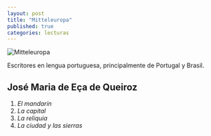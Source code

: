 ```yaml
---
layout: post
title: "Mitteleuropa"
published: true
categories: lecturas
---
```


![Mitteleuropa](https://external-content.duckduckgo.com/iu/?u=https%3A%2F%2Fwww.artrevealmagazine.com%2Fwp-content%2Fuploads%2F2016%2F04%2Favvoltoio-787-624x620.jpg&f=1&nofb=1)

Escritores en lengua portuguesa, principalmente de Portugal y Brasil.

## José Maria de Eça de Queiroz
1. *El mandarín*
2. *La capital*
3. *La reliquia*
4. *La ciudad y las sierras*
